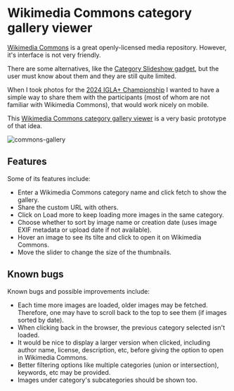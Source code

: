 # Wikimedia Commons category gallery viewer

[Wikimedia Commons](https://commons.wikimedia.org/) is a great openly-licensed media repository. However, it's interface is not very friendly.

There are some alternatives, like the [Category Slideshow gadget](https://commons.wikimedia.org/wiki/Help:Gadget-GallerySlideshow), but the user must know about them and they are still quite limited.

When I took photos for the [2024 IGLA+ Championship](https://commons.wikimedia.org/wiki/Category:2024_IGLA%2B_Championship) I wanted to have a simple way to share them with the participants (most of whom are not familiar with Wikimedia Commons), that would work nicely on mobile.

This [Wikimedia Commons category gallery viewer](https://diegodlh.github.io/commons-gallery/) is a very basic prototype of that idea.

![commons-gallery](https://github.com/user-attachments/assets/9e563644-df58-4dfd-997a-b8174814f8d3)

## Features

Some of its features include:
* Enter a Wikimedia Commons category name and click fetch to show the gallery.
* Share the custom URL with others.
* Click on Load more to keep loading more images in the same category.
* Choose whether to sort by image name or creation date (uses image EXIF metadata or upload date if not available).
* Hover an image to see its tilte and click to open it on Wikimedia Commons.
* Move the slider to change the size of the thumbnails.

## Known bugs

Known bugs and possible improvements include:
* Each time more images are loaded, older images may be fetched. Therefore, one may have to scroll back to the top to see them (if images sorted by date).
* When clicking back in the browser, the previous category selected isn't loaded.
* It would be nice to display a larger version when clicked, including author name, license, description, etc, before giving the option to open in Wikimedia Commons.
* Better filtering options like multiple categories (union or intersection), keywords, etc may be provided.
* Images under category's subcategories should be shown too.
